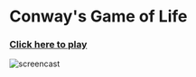 # Conway's Game of Life
### [Click here to play](https://pamblam.github.io/Game-Of-Life)
![screencast](https://i.imgur.com/ogwn5zD.gif)

